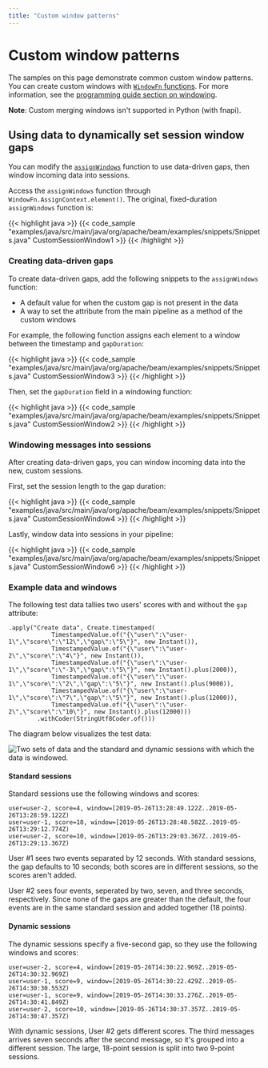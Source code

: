 ```yaml
---
title: "Custom window patterns"
---
```

<!--
Licensed under the Apache License, Version 2.0 (the "License");
you may not use this file except in compliance with the License.
You may obtain a copy of the License at

http://www.apache.org/licenses/LICENSE-2.0

Unless required by applicable law or agreed to in writing, software
distributed under the License is distributed on an "AS IS" BASIS,
WITHOUT WARRANTIES OR CONDITIONS OF ANY KIND, either express or implied.
See the License for the specific language governing permissions and
limitations under the License.
-->

# Custom window patterns
The samples on this page demonstrate common custom window patterns. You can create custom windows with [`WindowFn` functions](/documentation/programming-guide/#provided-windowing-functions). For more information, see the [programming guide section on windowing](/documentation/programming-guide/#windowing).

**Note**: Custom merging windows isn't supported in Python (with fnapi).

## Using data to dynamically set session window gaps

You can modify the [`assignWindows`](https://beam.apache.org/releases/javadoc/current/index.html?org/apache/beam/sdk/transforms/windowing/SlidingWindows.html) function to use data-driven gaps, then window incoming data into sessions.

Access the `assignWindows` function through `WindowFn.AssignContext.element()`. The original, fixed-duration `assignWindows` function is:

{{< highlight java >}}
{{< code_sample "examples/java/src/main/java/org/apache/beam/examples/snippets/Snippets.java" CustomSessionWindow1 >}}
{{< /highlight >}}

### Creating data-driven gaps
To create data-driven gaps, add the following snippets to the `assignWindows` function:
- A default value for when the custom gap is not present in the data
- A way to set the attribute from the main pipeline as a method of the custom windows

For example, the following function assigns each element to a window between the timestamp and `gapDuration`:

{{< highlight java >}}
{{< code_sample "examples/java/src/main/java/org/apache/beam/examples/snippets/Snippets.java" CustomSessionWindow3 >}}
{{< /highlight >}}

Then, set the `gapDuration` field in a windowing function:

{{< highlight java >}}
{{< code_sample "examples/java/src/main/java/org/apache/beam/examples/snippets/Snippets.java" CustomSessionWindow2 >}}
{{< /highlight >}}

### Windowing messages into sessions
After creating data-driven gaps, you can window incoming data into the new, custom sessions.

First, set the session length to the gap duration:

{{< highlight java >}}
{{< code_sample "examples/java/src/main/java/org/apache/beam/examples/snippets/Snippets.java" CustomSessionWindow4 >}}
{{< /highlight >}}

Lastly, window data into sessions in your pipeline:

{{< highlight java >}}
{{< code_sample "examples/java/src/main/java/org/apache/beam/examples/snippets/Snippets.java" CustomSessionWindow6 >}}
{{< /highlight >}}

### Example data and windows
The following test data tallies two users' scores with and without the `gap` attribute:

```
.apply("Create data", Create.timestamped(
            TimestampedValue.of("{\"user\":\"user-1\",\"score\":\"12\",\"gap\":\"5\"}", new Instant()),
            TimestampedValue.of("{\"user\":\"user-2\",\"score\":\"4\"}", new Instant()),
            TimestampedValue.of("{\"user\":\"user-1\",\"score\":\"-3\",\"gap\":\"5\"}", new Instant().plus(2000)),
            TimestampedValue.of("{\"user\":\"user-1\",\"score\":\"2\",\"gap\":\"5\"}", new Instant().plus(9000)),
            TimestampedValue.of("{\"user\":\"user-1\",\"score\":\"7\",\"gap\":\"5\"}", new Instant().plus(12000)),
            TimestampedValue.of("{\"user\":\"user-2\",\"score\":\"10\"}", new Instant().plus(12000)))
        .withCoder(StringUtf8Coder.of()))
```

The diagram below visualizes the test data:

![Two sets of data and the standard and dynamic sessions with which the data is windowed.](/images/standard-vs-dynamic-sessions.png)

#### Standard sessions

Standard sessions use the following windows and scores:
```
user=user-2, score=4, window=[2019-05-26T13:28:49.122Z..2019-05-26T13:28:59.122Z)
user=user-1, score=18, window=[2019-05-26T13:28:48.582Z..2019-05-26T13:29:12.774Z)
user=user-2, score=10, window=[2019-05-26T13:29:03.367Z..2019-05-26T13:29:13.367Z)
```

User #1 sees two events separated by 12 seconds. With standard sessions, the gap defaults to 10 seconds; both scores are in different sessions, so the scores aren't added.

User #2 sees four events, seperated by two, seven, and three seconds, respectively. Since none of the gaps are greater than the default, the four events are in the same standard session and added together (18 points).

#### Dynamic sessions
The dynamic sessions specify a five-second gap, so they use the following windows and scores:

```
user=user-2, score=4, window=[2019-05-26T14:30:22.969Z..2019-05-26T14:30:32.969Z)
user=user-1, score=9, window=[2019-05-26T14:30:22.429Z..2019-05-26T14:30:30.553Z)
user=user-1, score=9, window=[2019-05-26T14:30:33.276Z..2019-05-26T14:30:41.849Z)
user=user-2, score=10, window=[2019-05-26T14:30:37.357Z..2019-05-26T14:30:47.357Z)
```

With dynamic sessions, User #2 gets different scores. The third messages arrives seven seconds after the second message, so it's grouped into a different session. The large, 18-point session is split into two 9-point sessions.
